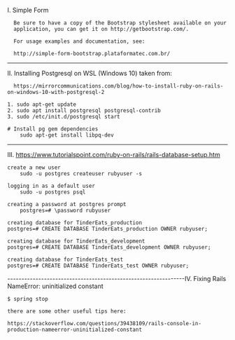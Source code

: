   I. Simple Form

	  Be sure to have a copy of the Bootstrap stylesheet available on your
	  application, you can get it on http://getbootstrap.com/.

	  For usage examples and documentation, see:

	  http://simple-form-bootstrap.plataformatec.com.br/

  -------------------------------------------------------------

  II. Installing Postgresql on WSL (Windows 10)
      taken from:

	  https://mirrorcommunications.com/blog/how-to-install-ruby-on-rails-on-windows-10-with-postgresql-2

	1. sudo apt-get update
	2. sudo apt install postgresql postgresql-contrib
	3. sudo /etc/init.d/postgresql start

	# Install pg gem dependencies
		sudo apt-get install libpq-dev

---------------------------------------------------------------

III. https://www.tutorialspoint.com/ruby-on-rails/rails-database-setup.htm

	create a new user 
		sudo -u postgres createuser rubyuser -s

	logging in as a default user
	 	sudo -u postgres psql

	creating a password at postgres prompt
		postgres=# \password rubyuser

	creating database for TinderEats_production
	postgres=# CREATE DATABASE TinderEats_production OWNER rubyuser;

	creating database for TinderEats_development
	postgres=# CREATE DATABASE TinderEats_development OWNER rubyuser;

	creating database for TinderEats_test
	postgres=# CREATE DATABASE TinderEats_test OWNER rubyuser;

---------------------------------------------------------------IV. Fixing Rails NameError: uninitialized constant

	$ spring stop

	there are some other useful tips here:

	https://stackoverflow.com/questions/39438109/rails-console-in-production-nameerror-uninitialized-constant








